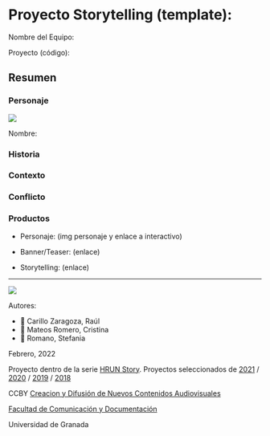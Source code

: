 

# Proyecto Storytelling (template): 

Nombre del Equipo: 

Proyecto (código): 


## Resumen


### Personaje

![](https://github.com/mgea/storytelling/blob/master/img-nobody.png)

Nombre: 


### Historia


### Contexto


### Conflicto 



### Productos

- Personaje: (img personaje y enlace a interactivo) 

- Banner/Teaser:  (enlace) 

- Storytelling: (enlace) 

------
![](https://upload.wikimedia.org/wikipedia/commons/thumb/6/62/CC-BY-SA-Andere_Wikis_%28v%29.svg/200px-CC-BY-SA-Andere_Wikis_%28v%29.svg.png)


Autores:  
<!---
Incluir lista de personas del grupo 
Se puede añadir enlace a página personal de github o lo que se quiera...(optativo)
-->

- :man: Carillo Zaragoza, Raúl
- :woman: Mateos Romero, Cristina
- :woman: Romano, Stefania 

<!---
Lista completa de emojis de markDown - https://gist.github.com/rxaviers/7360908) 
-->



Febrero, 2022

Proyecto dentro de la serie [HRUN Story](https://github.com/mgea/storytelling_21/blob/master/What_is_a_HRUN_story.md). 
Proyectos seleccionados de  [2021](https://github.com/mgea/storytelling/blob/master/2021/readme.md) / [2020](https://github.com/mgea/storytelling/blob/master/2020/readme.md)  / 
[2019](https://github.com/mgea/storytelling/blob/master/2019/readme.md) / [2018](https://github.com/mgea/storytelling/blob/master/2018/readme.md) 

CCBY [Creacion y Difusión de Nuevos Contenidos Audiovisuales](http://utopolis.ugr.es/medialab)

[Facultad de Comunicación y Documentación](http://fcd.ugr.es)

Universidad de Granada




